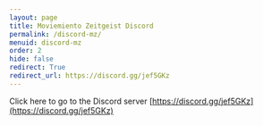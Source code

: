 ```yaml
---
layout: page
title: Moviemiento Zeitgeist Discord
permalink: /discord-mz/
menuid: discord-mz
order: 2
hide: false
redirect: True
redirect_url: https://discord.gg/jef5GKz
---
```


Click here to go to the Discord server [https://discord.gg/jef5GKz](https://discord.gg/jef5GKz)
